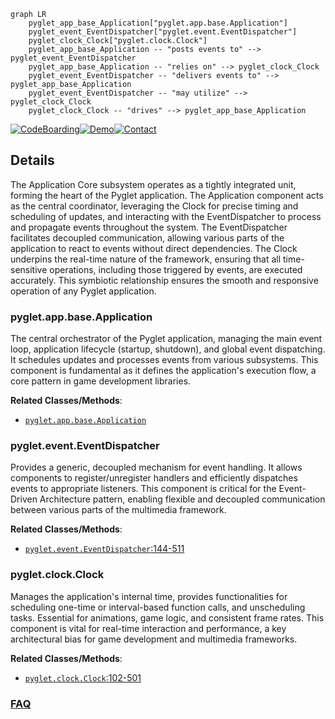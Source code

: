 ```mermaid
graph LR
    pyglet_app_base_Application["pyglet.app.base.Application"]
    pyglet_event_EventDispatcher["pyglet.event.EventDispatcher"]
    pyglet_clock_Clock["pyglet.clock.Clock"]
    pyglet_app_base_Application -- "posts events to" --> pyglet_event_EventDispatcher
    pyglet_app_base_Application -- "relies on" --> pyglet_clock_Clock
    pyglet_event_EventDispatcher -- "delivers events to" --> pyglet_app_base_Application
    pyglet_event_EventDispatcher -- "may utilize" --> pyglet_clock_Clock
    pyglet_clock_Clock -- "drives" --> pyglet_app_base_Application
```

[![CodeBoarding](https://img.shields.io/badge/Generated%20by-CodeBoarding-9cf?style=flat-square)](https://github.com/CodeBoarding/GeneratedOnBoardings)[![Demo](https://img.shields.io/badge/Try%20our-Demo-blue?style=flat-square)](https://www.codeboarding.org/demo)[![Contact](https://img.shields.io/badge/Contact%20us%20-%20contact@codeboarding.org-lightgrey?style=flat-square)](mailto:contact@codeboarding.org)

## Details

The Application Core subsystem operates as a tightly integrated unit, forming the heart of the Pyglet application. The Application component acts as the central coordinator, leveraging the Clock for precise timing and scheduling of updates, and interacting with the EventDispatcher to process and propagate events throughout the system. The EventDispatcher facilitates decoupled communication, allowing various parts of the application to react to events without direct dependencies. The Clock underpins the real-time nature of the framework, ensuring that all time-sensitive operations, including those triggered by events, are executed accurately. This symbiotic relationship ensures the smooth and responsive operation of any Pyglet application.

### pyglet.app.base.Application
The central orchestrator of the Pyglet application, managing the main event loop, application lifecycle (startup, shutdown), and global event dispatching. It schedules updates and processes events from various subsystems. This component is fundamental as it defines the application's execution flow, a core pattern in game development libraries.


**Related Classes/Methods**:

- <a href="https://github.com/pyglet/pyglet/blob/master/pyglet/app/base.py" target="_blank" rel="noopener noreferrer">`pyglet.app.base.Application`</a>


### pyglet.event.EventDispatcher
Provides a generic, decoupled mechanism for event handling. It allows components to register/unregister handlers and efficiently dispatches events to appropriate listeners. This component is critical for the Event-Driven Architecture pattern, enabling flexible and decoupled communication between various parts of the multimedia framework.


**Related Classes/Methods**:

- <a href="https://github.com/pyglet/pyglet/blob/master/pyglet/event.py#L144-L511" target="_blank" rel="noopener noreferrer">`pyglet.event.EventDispatcher`:144-511</a>


### pyglet.clock.Clock
Manages the application's internal time, provides functionalities for scheduling one-time or interval-based function calls, and unscheduling tasks. Essential for animations, game logic, and consistent frame rates. This component is vital for real-time interaction and performance, a key architectural bias for game development and multimedia frameworks.


**Related Classes/Methods**:

- <a href="https://github.com/pyglet/pyglet/blob/master/pyglet/clock.py#L102-L501" target="_blank" rel="noopener noreferrer">`pyglet.clock.Clock`:102-501</a>




### [FAQ](https://github.com/CodeBoarding/GeneratedOnBoardings/tree/main?tab=readme-ov-file#faq)